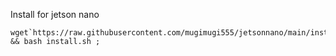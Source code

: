 Install for jetson nano

```
wget`https://raw.githubusercontent.com/mugimugi555/jetsonnano/main/install.sh && bash install.sh ;
````
